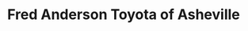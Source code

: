 ---
title: "Fred Anderson Toyota of Asheville"
url: /asheville/fred-anderson-toyota-of-asheville/
shop: car
---